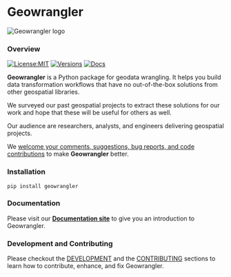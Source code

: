 # Geowrangler

<!-- WARNING: THIS FILE WAS AUTOGENERATED! DO NOT EDIT! -->

<img src="https://raw.githubusercontent.com/thinkingmachines/geowrangler/master/images/Geowrangler.svg" alt="Geowrangler logo" style="max-width: 245px;" />

### Overview

[![License:MIT](https://img.shields.io/github/license/thinkingmachines/geowrangler?style=flat-square.png)](https://github.com/thinkingmachines/geowrangler/blob/master/LICENSE)
[![Versions](https://img.shields.io/pypi/pyversions/geowrangler.svg?style=flat-square)](https://pypi.org/project/geowrangler/)
[![Docs](https://img.shields.io/badge/docs-passing-green?style=flat-square.png)](https://geowrangler.thinkingmachin.es)

**Geowrangler** is a Python package for geodata wrangling. It helps you
build data transformation workflows that have no out-of-the-box
solutions from other geospatial libraries.

We surveyed our past geospatial projects to extract these solutions for
our work and hope that these will be useful for others as well.

Our audience are researchers, analysts, and engineers delivering
geospatial projects.

We [welcome your comments, suggestions, bug reports, and code
contributions](https://github.com/thinkingmachines/geowrangler/discussions)
to make **Geowrangler** better.

### Installation

    pip install geowrangler

### Documentation

Please visit our [**Documentation
site**](https://geowrangler.thinkingmachin.es) to give you an
introduction to Geowrangler.

### Development and Contributing

Please checkout the
[DEVELOPMENT](https://github.com/thinkingmachines/geowrangler/blob/master/DEVELOPMENT.md)
and the
[CONTRIBUTING](https://github.com/thinkingmachines/geowrangler/blob/master/CONTRIBUTING.md)
sections to learn how to contribute, enhance, and fix Geowrangler.
